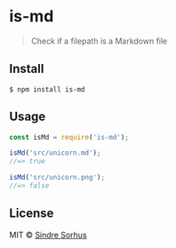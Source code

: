 # is-md

> Check if a filepath is a Markdown file


## Install

```
$ npm install is-md
```


## Usage

```js
const isMd = require('is-md');

isMd('src/unicorn.md');
//=> true

isMd('src/unicorn.png');
//=> false
```


## License

MIT © [Sindre Sorhus](https://sindresorhus.com)
